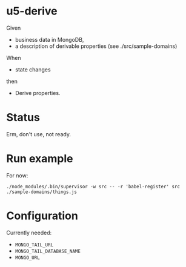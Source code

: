 # u5-derive

Given

* business data in MongoDB,
* a description of derivable properties (see ./src/sample-domains)

When

* state changes

then

* Derive properties.

# Status

Erm, don't use, not ready.

# Run example

For now:

```
./node_modules/.bin/supervisor -w src -- -r 'babel-register' src ./sample-domains/things.js
```

# Configuration

Currently needed:

- `MONGO_TAIL_URL`
- `MONGO_TAIL_DATABASE_NAME`
- `MONGO_URL`
